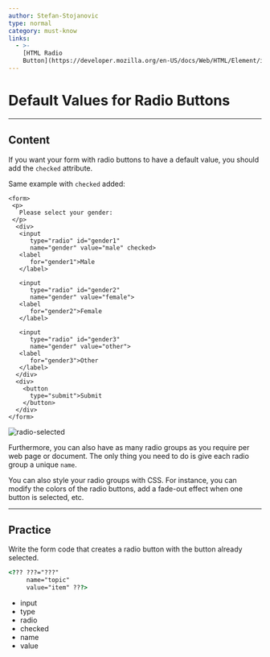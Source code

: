 ```yaml
---
author: Stefan-Stojanovic
type: normal
category: must-know
links:
  - >-
    [HTML Radio
    Button](https://developer.mozilla.org/en-US/docs/Web/HTML/Element/input/radio){documentation}
---
```


# Default Values for Radio Buttons


---

## Content

If you want your form with radio buttons to have a default value, you should add the `checked` attribute.

Same example with `checked` added:

```plain-text
<form>
 <p>
   Please select your gender:
 </p>
  <div>
   <input
      type="radio" id="gender1"
      name="gender" value="male" checked>
   <label
      for="gender1">Male
   </label>

   <input
      type="radio" id="gender2"
      name="gender" value="female">
   <label
      for="gender2">Female
   </label>

   <input
      type="radio" id="gender3"
      name="gender" value="other">
   <label
      for="gender3">Other
   </label>
  </div>
  <div>
    <button
      type="submit">Submit
    </button>
  </div>
</form>
```

![radio-selected](https://img.enkipro.com/ce8d1eb374eeaf7046c6b3916ed11443.png)

Furthermore, you can also have as many radio groups as you require per web page or document. The only thing you need to do is give each radio group a unique `name`.

You can also style your radio groups with CSS. For instance, you can modify the colors of the radio buttons, add a fade-out effect when one button is selected, etc.


---

## Practice

Write the form code that creates a radio button with the button already selected.

```html
<??? ???="???"
     name="topic"
     value="item" ???>
```

- input
- type
- radio
- checked
- name
- value
